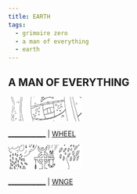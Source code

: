 ```yaml
---
title: EARTH
tags:
  - grimoire zero
  - a man of everything
  - earth
---
```

## A MAN OF EVERYTHING

[![wheel](wheel-t.png)](wheel)

[____________](______________) | [WHEEL](wheel)

[![wnge](wnge-t.png)](wnge)

[____________](______________) | [WNGE](wnge)
